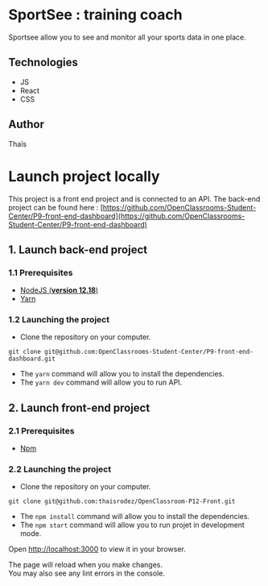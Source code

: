 # SportSee : training coach

Sportsee allow you to see and monitor all your sports data in one place.

## Technologies

- JS
- React
- CSS

## Author

Thaïs

# Launch project locally

This project is a front end project and is connected to an API.
The back-end project can be found here : [https://github.com/OpenClassrooms-Student-Center/P9-front-end-dashboard](https://github.com/OpenClassrooms-Student-Center/P9-front-end-dashboard)

## 1. Launch back-end project

### 1.1 Prerequisites

- [NodeJS (**version 12.18**)](https://nodejs.org/en/)
- [Yarn](https://yarnpkg.com/)

### 1.2 Launching the project

- Clone the repository on your computer.

```
git clone git@github.com:OpenClassrooms-Student-Center/P9-front-end-dashboard.git
```

- The `yarn` command will allow you to install the dependencies.
- The `yarn dev` command will allow you to run API.

## 2. Launch front-end project

### 2.1 Prerequisites

- [Npm](https://www.npmjs.com/)

### 2.2 Launching the project

- Clone the repository on your computer.

```
git clone git@github.com:thaisrodez/OpenClassroom-P12-Front.git
```

- The `npm install` command will allow you to install the dependencies.
- The `npm start` command will allow you to run projet in development mode.

Open [http://localhost:3000](http://localhost:3000) to view it in your browser.

The page will reload when you make changes.\
You may also see any lint errors in the console.
